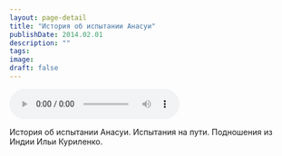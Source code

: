 ```yaml
---
layout: page-detail
title: "История об испытании Анасуи"
publishDate: 2014.02.01
description: ""
tags:
image:
draft: false
---
```


<audio title="2014.02.01 - История об испытании Анасуи.mp3" src="https://filer-api.advayta.org/v1.0/public/files/74592" controls=""></audio>

 История об испытании Анасуи. Испытания на пути. Подношения из Индии Ильи Куриленко. 

  
